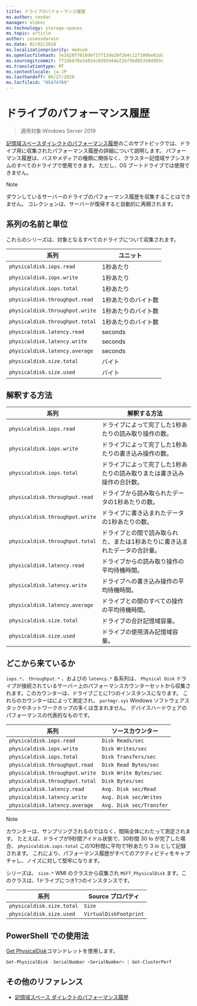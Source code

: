 ```yaml
---
title: ドライブのパフォーマンス履歴
ms.author: cosdar
manager: eldenc
ms.technology: storage-spaces
ms.topic: article
author: cosmosdarwin
ms.date: 02/02/2018
ms.localizationpriority: medium
ms.openlocfilehash: 7e1620f7010d4f37713de20f2b4c12f100be61dc
ms.sourcegitcommit: 771db070a3a924c8265944e21bf9bd85350dd93c
ms.translationtype: MT
ms.contentlocale: ja-JP
ms.lasthandoff: 06/27/2020
ms.locfileid: "85474769"
---
```

# <a name="performance-history-for-drives"></a>ドライブのパフォーマンス履歴

> 適用対象:Windows Server 2019

[記憶域スペースダイレクトのパフォーマンス履歴](performance-history.md)のこのサブトピックでは、ドライブ用に収集されたパフォーマンス履歴の詳細について説明します。 パフォーマンス履歴は、バスやメディアの種類に関係なく、クラスター記憶域サブシステムのすべてのドライブで使用できます。 ただし、OS ブートドライブでは使用できません。

   > [!NOTE]
   > ダウンしているサーバーのドライブのパフォーマンス履歴を収集することはできません。 コレクションは、サーバーが復帰すると自動的に再開されます。

## <a name="series-names-and-units"></a>系列の名前と単位

これらのシリーズは、対象となるすべてのドライブについて収集されます。

| 系列                          | ユニット             |
|---------------------------------|------------------|
| `physicaldisk.iops.read`        | 1秒あたり       |
| `physicaldisk.iops.write`       | 1秒あたり       |
| `physicaldisk.iops.total`       | 1秒あたり       |
| `physicaldisk.throughput.read`  | 1秒あたりのバイト数 |
| `physicaldisk.throughput.write` | 1秒あたりのバイト数 |
| `physicaldisk.throughput.total` | 1秒あたりのバイト数 |
| `physicaldisk.latency.read`     | seconds          |
| `physicaldisk.latency.write`    | seconds          |
| `physicaldisk.latency.average`  | seconds          |
| `physicaldisk.size.total`       | バイト            |
| `physicaldisk.size.used`        | バイト            |

## <a name="how-to-interpret"></a>解釈する方法

| 系列                          | 解釈する方法                                                            |
|---------------------------------|-----------------------------------------------------------------------------|
| `physicaldisk.iops.read`        | ドライブによって完了した1秒あたりの読み取り操作の数。                |
| `physicaldisk.iops.write`       | ドライブによって完了した1秒あたりの書き込み操作の数。               |
| `physicaldisk.iops.total`       | ドライブによって完了した1秒あたりの読み取りまたは書き込み操作の合計数。 |
| `physicaldisk.throughput.read`  | ドライブから読み取られたデータの1秒あたりの数。                            |
| `physicaldisk.throughput.write` | ドライブに書き込まれたデータの1秒あたりの数。                           |
| `physicaldisk.throughput.total` | ドライブとの間で読み取られた、または1秒あたりに書き込まれたデータの合計量。        |
| `physicaldisk.latency.read`     | ドライブからの読み取り操作の平均待機時間。                          |
| `physicaldisk.latency.write`    | ドライブへの書き込み操作の平均待機時間。                           |
| `physicaldisk.latency.average`  | ドライブとの間のすべての操作の平均待機時間。                     |
| `physicaldisk.size.total`       | ドライブの合計記憶域容量。                                    |
| `physicaldisk.size.used`        | ドライブの使用済み記憶域容量。                                     |

## <a name="where-they-come-from"></a>どこから来ているか

`iops.*`、 `throughput.*` 、およびの `latency.*` 各系列は、 `Physical Disk` ドライブが接続されているサーバー上のパフォーマンスカウンターセットから収集されます。このカウンターは、ドライブごとに1つのインスタンスになります。 これらのカウンターはによって測定され、 `partmgr.sys` Windows ソフトウェアスタックやネットワークホップの多くは含まれません。 デバイスハードウェアのパフォーマンスの代表的なものです。

| 系列                          | ソースカウンター           |
|---------------------------------|--------------------------|
| `physicaldisk.iops.read`        | `Disk Reads/sec`         |
| `physicaldisk.iops.write`       | `Disk Writes/sec`        |
| `physicaldisk.iops.total`       | `Disk Transfers/sec`     |
| `physicaldisk.throughput.read`  | `Disk Read Bytes/sec`    |
| `physicaldisk.throughput.write` | `Disk Write Bytes/sec`   |
| `physicaldisk.throughput.total` | `Disk Bytes/sec`         |
| `physicaldisk.latency.read`     | `Avg. Disk sec/Read`     |
| `physicaldisk.latency.write`    | `Avg. Disk sec/Writes`   |
| `physicaldisk.latency.average`  | `Avg. Disk sec/Transfer` |

   > [!NOTE]
   > カウンターは、サンプリングされるのではなく、間隔全体にわたって測定されます。 たとえば、ドライブが9秒間アイドル状態で、30秒間 30 Io が完了した場合、 `physicaldisk.iops.total` この10秒間に平均で1秒あたり 3 io として記録されます。 これにより、パフォーマンス履歴がすべてのアクティビティをキャプチャし、ノイズに対して堅牢になります。

シリーズは、 `size.*` WMI のクラスから収集され `MSFT_PhysicalDisk` ます。このクラスは、1ドライブにつき1つのインスタンスです。

| 系列                          | Source プロパティ        |
|---------------------------------|------------------------|
| `physicaldisk.size.total`       | `Size`                 |
| `physicaldisk.size.used`        | `VirtualDiskFootprint` |

## <a name="usage-in-powershell"></a>PowerShell での使用法

[Get PhysicalDisk](https://docs.microsoft.com/powershell/module/storage/get-physicaldisk)コマンドレットを使用します。

```PowerShell
Get-PhysicalDisk -SerialNumber <SerialNumber> | Get-ClusterPerf
```

## <a name="additional-references"></a>その他のリファレンス

- [記憶域スペース ダイレクトのパフォーマンス履歴](performance-history.md)
